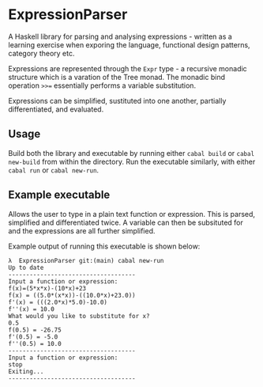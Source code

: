 # ExpressionParser
A Haskell library for parsing and analysing expressions - written as a learning exercise when exporing the language, functional design patterns, category theory etc.

Expressions are represented through the `Expr` type - a recursive monadic structure which is a varation of the Tree monad. The monadic bind operation `>>=` essentially performs a variable substitution.

Expressions can be simplified, sustituted into one another, partially differentiated, and evaluated.

## Usage
Build both the library and executable by running either `cabal build` or `cabal new-build` from within the directory.
Run the executable similarly, with either `cabal run` or `cabal new-run`.

## Example executable
Allows the user to type in a plain text function or expression. This is parsed, simplified and differentiated twice. A variable can then be subsituted for and the expressions are all further simplified.

Example output of running this executable is shown below:
```
λ  ExpressionParser git:(main) cabal new-run  
Up to date
------------------------------------
Input a function or expression:
f(x)=(5*x*x)-(10*x)+23
f(x) = ((5.0*(x*x))-((10.0*x)+23.0))
f'(x) = (((2.0*x)*5.0)-10.0)
f''(x) = 10.0
What would you like to substitute for x?
0.5
f(0.5) = -26.75
f'(0.5) = -5.0
f''(0.5) = 10.0
------------------------------------
Input a function or expression:
stop
Exiting...
------------------------------------
```
